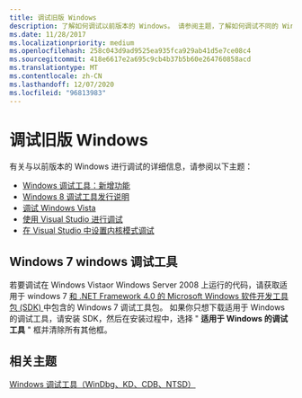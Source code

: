 ```yaml
---
title: 调试旧版 Windows
description: 了解如何调试以前版本的 Windows。 请参阅主题，了解如何调试不同的 Windows 版本并查看其他可用的信息。
ms.date: 11/28/2017
ms.localizationpriority: medium
ms.openlocfilehash: 258c043d9ad9525ea935fca929ab41d5e7ce08c4
ms.sourcegitcommit: 418e6617e2a695c9cb4b37b5b60e264760858acd
ms.translationtype: MT
ms.contentlocale: zh-CN
ms.lasthandoff: 12/07/2020
ms.locfileid: "96813983"
---
```

# <a name="debugging-previous-versions-of-windows"></a>调试旧版 Windows


有关与以前版本的 Windows 进行调试的详细信息，请参阅以下主题：

-   [Windows 调试工具：新增功能](debugging-tools-for-windows--what-s-new.md)
-   [Windows 8 调试工具发行说明](debugging-tools-for-windows8-release-notes.md)
-   [调试 Windows Vista](debugging-windows-vista.md)
-   [使用 Visual Studio 进行调试](debugging-using-visual-studio.md)
-   [在 Visual Studio 中设置内核模式调试](setting-up-kernel-mode-debugging-in-visual-studio.md)

## <a name="span-idwindows_7_debugging_tools_for_windowsspanspan-idwindows_7_debugging_tools_for_windowsspanspan-idwindows_7_debugging_tools_for_windowsspanwindows-7-debugging-tools-for-windows"></a><span id="Windows_7_Debugging_Tools_for_Windows"></span><span id="windows_7_debugging_tools_for_windows"></span><span id="WINDOWS_7_DEBUGGING_TOOLS_FOR_WINDOWS"></span>Windows 7 windows 调试工具


若要调试在 Windows Vistaor Windows Server 2008 上运行的代码，请获取适用于 windows 7 [和 .NET Framework 4.0 的 Microsoft Windows 软件开发工具包 (SDK) ](https://www.microsoft.com/download/details.aspx?id=8279)中包含的 Windows 7 调试工具包。 如果你只想下载适用于 Windows 的调试工具，请安装 SDK，然后在安装过程中，选择 " **适用于 Windows 的调试工具** " 框并清除所有其他框。

## <a name="span-idrelated_topicsspanrelated-topics"></a><span id="related_topics"></span>相关主题


[Windows 调试工具（WinDbg、KD、CDB、NTSD）](index.md)

 

 






